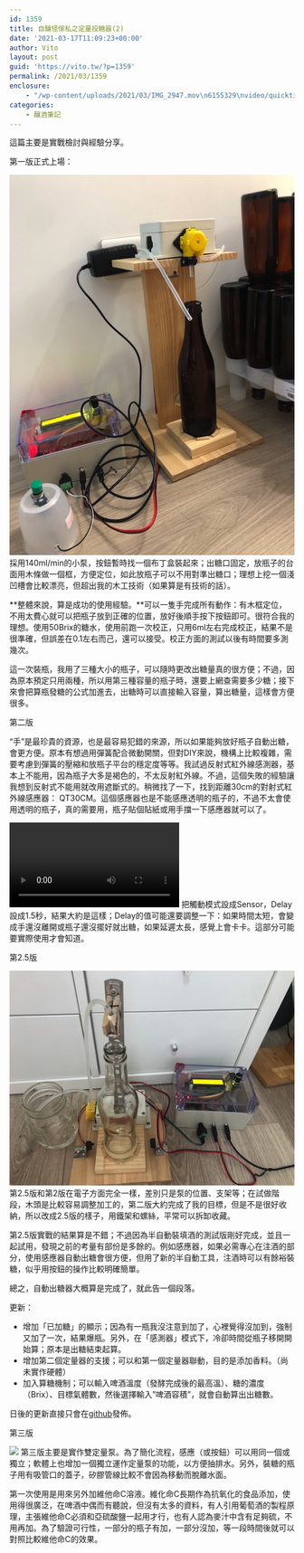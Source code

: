 ```yaml
---
id: 1359
title: 自釀怪傢私之定量投糖器(2)
date: '2021-03-17T11:09:23+00:00'
author: Vito
layout: post
guid: 'https://vito.tw/?p=1359'
permalink: /2021/03/1359
enclosure:
    - "/wp-content/uploads/2021/03/IMG_2947.mov\n6155329\nvideo/quicktime\n"
categories:
    - 釀酒筆記
---
```


這篇主要是實戰檢討與經驗分享。

第一版正式上場：

 ![](/wp-content/uploads/2021/03/sugar-dropper.jpg) 採用140ml/min的小泵，按鈕暫時找一個布丁盒裝起來；出糖口固定，放瓶子的台面用木條做一個框，方便定位，如此放瓶子可以不用對準出糖口；理想上挖一個淺凹槽會比較漂亮，但超出我的木工技術（如果算是有技術的話）。

**整體來說，算是成功的使用經驗。**可以一隻手完成所有動作：有木框定位，不用太費心就可以把瓶子放到正確的位置，放好後順手按下按鈕即可。很符合我的理想。使用50Brix的糖水，使用前跑一次校正，只用6ml左右完成校正，結果不是很準確，但誤差在0.1左右而己，還可以接受。校正方面的測試以後有時間要多測幾次。

這一次裝瓶，我用了三種大小的瓶子，可以隨時更改出糖量真的很方便；不過，因為原本預定只用兩種，所以用第三種容量的瓶子時，還要上網查需要多少糖；接下來會把算瓶發糖的公式加進去，出糖時可以直接輸入容量，算出糖量，這樣會方便很多。

第二版

“手”是最珍貴的資源，也是最容易犯錯的來源，所以如果能夠放好瓶子自動出糖，會更方便。原本有想過用彈簧配合微動開關，但對DIY來說，機構上比較複雜，需要考慮到彈簧的壓縮和放瓶子平台的穩定度等等。我試過反射式紅外線感測器，基本上不能用，因為瓶子大多是褐色的，不太反射紅外線。不過，這個失敗的經驗讓我想到反射式不能用就改用遮斷式的。稍微找了一下，找到距離30cm的對射式紅外線感應器： QT30CM。這個感應器也是不能感應透明的瓶子的，不過不太會使用透明的瓶子，真的需要用，瓶子貼個貼紙或用手擋一下感應器就可以了。


<video controls="" src="/wp-content/uploads/2021/03/IMG_2947.mov"></video> 把觸動模式設成Sensor，Delay設成1.5秒，結果大約是這樣；Delay的值可能還要調整一下：如果時間太短，會變成手還沒離開或瓶子還沒擺好就出糖，如果延遲太長，感覺上會卡卡。這部分可能要實際使用才會知道。

第2.5版

 ![](/wp-content/uploads/2021/04/ver3.jpg) 第2.5版和第2版在電子方面完全一樣，差別只是泵的位置、支架等；在試做階段，木頭是比較容易調整加工的，第二版大約完成了我的目標，但是不是很好收納，所以改成2.5版的樣子，用鐵架和螺絲，平常可以拆缷收藏。

第2.5版實戰的結果算是不錯；不過因為半自動裝填酒的測試版剛好完成，並且一起試用，發現之前的考量有部份是多餘的。例如感應器，如果必需專心在注酒的部分，使用感應器自動出糖會很方便，但用了新的半自動工具，注酒時可以有餘裕裝糖，似乎用按鈕的操作比較明確簡單。

總之，自動出糖器大概算是完成了，就此告一個段落。

更新：

- 增加「已加糖」的顯示；因為有一瓶我沒注意到加了，心裡覺得沒加到，強制又加了一次，結果爆瓶。另外，在「感測器」模式下，冷卻時間從瓶子移開開始算；原本是出糖結束起算。
- 增加第二個定量器的支援；可以和第一個定量器聯動，目的是添加香料。（尚未實作硬體）
- 加入算糖機制；可以輸入啤酒溫度（發酵完成後的最高溫）、糖的濃度（Brix）、目標氣體數，然後選擇輸入”啤酒容積”，就會自動算出出糖數。

日後的更新直接只會在[github](https://github.com/vitotai/SugarDropper)發佈。

第三版

 ![](http://vito.tw/wp-content/uploads/2022/02/doser-1024x868.jpg) 第三版主要是實作雙定量泵。為了簡化流程，感應（或按鈕）可以用同一個或獨立；軟體上也增加一個獨立運作定量泵的功能，以方便抽排水。另外，裝糖的瓶子用有吸管口的蓋子，矽膠管線比較不會因為移動而脫離水面。

第一次使用是用來另外加維他命C溶液。維化命C長期作為抗氧化的食品添加，使用得很廣泛，在啤酒中偶而有聽說，但沒有太多的資料，有人引用葡萄酒的製程原理，主張維他命C必須和亞硫酸鹽一起用才行，也有人認為麥汁中含有足夠硫，不用再加。為了驗證可行性，一部分的瓶子有加，一部分沒加，等一段時間後就可以對照比較維他命C的效果。